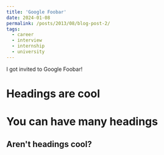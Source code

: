 ```yaml
---
title: 'Google Foobar'
date: 2024-01-08
permalink: /posts/2013/08/blog-post-2/
tags:
  - career
  - interview
  - internship
  - university
---
```


I got invited to Google Foobar!

Headings are cool
======

You can have many headings
======

Aren't headings cool?
------